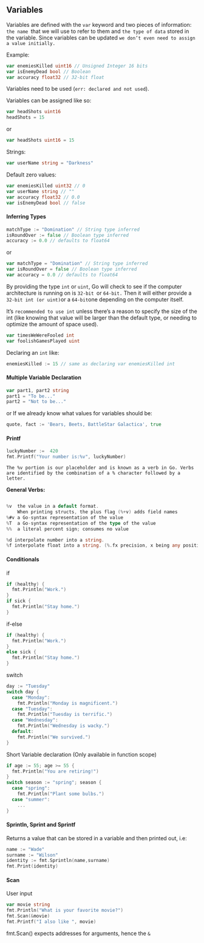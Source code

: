 ## Variables

Variables are defined with the `var` keyword and two pieces of information: 
`the name `that we will use to refer to them and `the type of data` stored in the variable.
Since variables can be updated `we don’t even need to assign a value initially.`

Example:

``` go
var enemiesKilled uint16 // Unsigned Integer 16 bits
var isEnemyDead bool // Boolean
var accuracy float32 // 32-bit float
```

Variables need to be used (`err: declared and not used`).


Variables can be assigned like so:

``` go
var headShots uint16
headShots = 15
```
or
``` go
var headShots uint16 = 15
```

Strings:

``` go
var userName string = "Darkness"
```

Default zero values:

``` go
var enemiesKilled uint32 // 0
var userName string // ""
var accuracy float32 // 0.0
var isEnemyDead bool // false
```

#### Inferring Types

``` go
matchType := "Domination" // String type inferred
isRoundOver := false // Boolean type inferred
accuracy := 0.0 // defaults to float64
```
or
``` go
var matchType = "Domination" // String type inferred
var isRoundOver = false // Boolean type inferred
var accuracy = 0.0 // defaults to float64
```
By providing the type `int` or `uint`, 
Go will check to see if the computer architecture is running on is `32-bit `or `64-bit.` Then it will either provide a `32-bit int (or uint)`or a `64-bit`one depending on the computer itself.

It’s `recommended to use int` unless there’s a reason to specify the size of the int (like knowing that value will be larger than the default type, or needing to optimize the amount of space used).

``` go
var timesWeWereFooled int
var foolishGamesPlayed uint
```

Declaring an `int` like: 

``` go
enemiesKilled := 15 // same as declaring var enemiesKilled int
```

#### Multiple Variable Declaration

``` go
var part1, part2 string
part1 = "To be..."
part2 = "Not to be..."
```

or If we already know what values for variables should be:

``` go
quote, fact := 'Bears, Beets, BattleStar Galactica', true
```

#### Printf

``` go
luckyNumber :=  420 
fmt.Printf("Your number is:%v", luckyNumber)
```
`The %v portion is our placeholder and is known as a verb in Go. Verbs are identified by the combination of a % character followed by a letter.`

**General Verbs:**

``` go

%v	the value in a default format.
	When printing structs, the plus flag (%+v) adds field names
%#v	a Go-syntax representation of the value
%T	a Go-syntax representation of the type of the value
%%	a literal percent sign; consumes no value

%d interpolate number into a string.
%f interpolate float into a string. (%.fx precision, x being any positive integer)
```


#### Conditionals

if
``` go
if (healthy) {
  fmt.Println("Work.")
}
if sick {
  fmt.Println("Stay home.")
}
```

if-else
``` go
if (healthy) {
  fmt.Println("Work.")
}
else sick {
  fmt.Println("Stay home.")
}
```

switch
``` go
day := "Tuesday"
switch day {
  case "Monday":
    fmt.Println("Monday is magnificent.")
  case "Tuesday":
    fmt.Println("Tuesday is terrific.")
  case "Wednesday":
    fmt.Println("Wednesday is wacky.")
  default:
    fmt.Println("We survived.")
}
```

Short Variable declaration
(Only available in function scope)

``` go
if age := 55; age >= 55 {
  fmt.Println("You are retiring!")
}
switch season := "spring"; season {
  case "spring":
    fmt.Println("Plant some bulbs.")
  case "summer":
    ...
}
```


#### Sprintln, Sprint and Sprintf

Returns a value that can be stored in a variable and then printed out, i.e:

``` go
name := "Wade"
surname := "Wilson"
identity := fmt.Sprintln(name,surname)
fmt.Print(identity)
```

#### Scan
User input

``` go
var movie string
fmt.Println("What is your favorite movie?")
fmt.Scan(&movie)
fmt.Printf("I also like ", movie)
```

fmt.Scan() expects addresses for arguments, hence the `&` 
